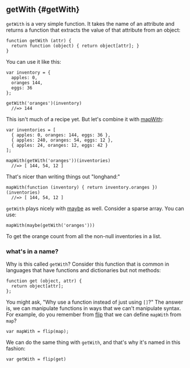 ## getWith {#getWith}

`getWith` is a very simple function. It takes the name of an attribute and returns a function that extracts the value of that attribute from an object:

    function getWith (attr) {
      return function (object) { return object[attr]; }
    }

You can use it like this:

    var inventory = {
      apples: 0,
      oranges 144,
      eggs: 36
    };
    
    getWith('oranges')(inventory)
      //=> 144

This isn't much of a recipe yet. But let's combine it with [mapWith](#mapWith):

    var inventories = [
      { apples: 0, oranges: 144, eggs: 36 },
      { apples: 240, oranges: 54, eggs: 12 },
      { apples: 24, oranges: 12, eggs: 42 }
    ];
  
    mapWith(getWith('oranges'))(inventories)
      //=> [ 144, 54, 12 ]
    
That's nicer than writing things out "longhand:"

    mapWith(function (inventory) { return inventory.oranges })(inventories)
      //=> [ 144, 54, 12 ]

`getWith` plays nicely with [maybe](#maybe) as well. Consider a sparse array. You can use:

    mapWith(maybe(getWith('oranges')))
    
To get the orange count from all the non-null inventories in a list.

### what's in a name?

Why is this called `getWith`? Consider this function that is common in languages that have functions and dictionaries but not methods:

    function get (object, attr) {
      return object[attr];
    };
    
You might ask, "Why use a function instead of just using `[]`?" The answer is, we can manipulate functions in ways that we can't manipulate syntax. For example, do you remember from [flip](#flip) that we can define `mapWith` from `map`?

    var mapWith = flip(map);
    
We can do the same thing with `getWith`, and that's why it's named in this fashion:

    var getWith = flip(get)
